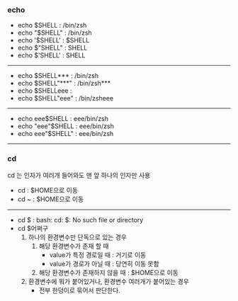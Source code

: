 ### echo
- echo	$SHELL		:	/bin/zsh
- echo	"$SHELL"	:	/bin/zsh
- echo	'$SHELL'	:	$SHELL
- echo	$"SHELL"	:	SHELL
- echo	$'SHELL'	:	SHELL
---
- echo	$SHELL***	: 	/bin/zsh
- echo	$SHELL"***"	:	/bin/zsh\*\*\*
- echo	$SHELLeee	:	
- echo	$SHELL"eee"	:	/bin/zsheee
---
- echo	eee$SHELL	:	eee/bin/zsh
- echo	"eee"$SHELL	:	eee/bin/zsh
- echo	eee"$SHELL"	:	eee/bin/zsh
---

### cd
cd 는 인자가 여러개 들어와도 맨 앞 하나의 인자만 사용
- cd		:	$HOME으로 이동
- cd	~	:	$HOME으로 이동
---
- cd	\$	:	bash: cd: $: No such file or directory
- cd	$어쩌구
	1. 하나의 환경변수만 단독으로 있는 경우
		1. 해당 환경변수가 존재 할 때
			- value가 특정 경로일 때	: 거기로 이동
			- value가 경로가 아닐 때	: 당연히 이동 못함
		2. 해당 환경변수가 존재하지 않을 때	: $HOME으로 이동
	2. 환경변수에 뭐가 붙어있거나, 환경변수 여러개가 붙어있는 경우
		- 전부 한덩이로 묶어서 판단한다.